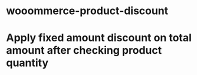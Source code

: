 # wooommerce-product-discount

# Apply fixed amount discount on total amount after checking product quantity